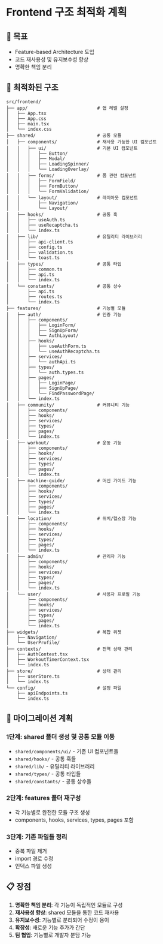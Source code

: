 # Frontend 구조 최적화 계획

## 🎯 목표

- Feature-based Architecture 도입
- 코드 재사용성 및 유지보수성 향상
- 명확한 책임 분리

## 📁 최적화된 구조

```
src/frontend/
├── app/                          # 앱 레벨 설정
│   ├── App.tsx
│   ├── App.css
│   ├── main.tsx
│   └── index.css
├── shared/                       # 공통 모듈
│   ├── components/               # 재사용 가능한 UI 컴포넌트
│   │   ├── ui/                   # 기본 UI 컴포넌트
│   │   │   ├── Button/
│   │   │   ├── Modal/
│   │   │   ├── LoadingSpinner/
│   │   │   └── LoadingOverlay/
│   │   ├── forms/                # 폼 관련 컴포넌트
│   │   │   ├── FormField/
│   │   │   ├── FormButton/
│   │   │   └── FormValidation/
│   │   └── layout/               # 레이아웃 컴포넌트
│   │       ├── Navigation/
│   │       └── Layout/
│   ├── hooks/                    # 공통 훅
│   │   ├── useAuth.ts
│   │   ├── useRecaptcha.ts
│   │   └── index.ts
│   ├── lib/                      # 유틸리티 라이브러리
│   │   ├── api-client.ts
│   │   ├── config.ts
│   │   ├── validation.ts
│   │   └── toast.ts
│   ├── types/                    # 공통 타입
│   │   ├── common.ts
│   │   ├── api.ts
│   │   └── index.ts
│   └── constants/                # 공통 상수
│       ├── api.ts
│       ├── routes.ts
│       └── index.ts
├── features/                     # 기능별 모듈
│   ├── auth/                     # 인증 기능
│   │   ├── components/
│   │   │   ├── LoginForm/
│   │   │   ├── SignUpForm/
│   │   │   └── AuthLayout/
│   │   ├── hooks/
│   │   │   ├── useAuthForm.ts
│   │   │   └── useAuthRecaptcha.ts
│   │   ├── services/
│   │   │   └── authApi.ts
│   │   ├── types/
│   │   │   └── auth.types.ts
│   │   ├── pages/
│   │   │   ├── LoginPage/
│   │   │   ├── SignUpPage/
│   │   │   └── FindPasswordPage/
│   │   └── index.ts
│   ├── community/                # 커뮤니티 기능
│   │   ├── components/
│   │   ├── hooks/
│   │   ├── services/
│   │   ├── types/
│   │   ├── pages/
│   │   └── index.ts
│   ├── workout/                  # 운동 기능
│   │   ├── components/
│   │   ├── hooks/
│   │   ├── services/
│   │   ├── types/
│   │   ├── pages/
│   │   └── index.ts
│   ├── machine-guide/            # 머신 가이드 기능
│   │   ├── components/
│   │   ├── hooks/
│   │   ├── services/
│   │   ├── types/
│   │   ├── pages/
│   │   └── index.ts
│   ├── location/                 # 위치/헬스장 기능
│   │   ├── components/
│   │   ├── hooks/
│   │   ├── services/
│   │   ├── types/
│   │   ├── pages/
│   │   └── index.ts
│   ├── admin/                    # 관리자 기능
│   │   ├── components/
│   │   ├── hooks/
│   │   ├── services/
│   │   ├── types/
│   │   ├── pages/
│   │   └── index.ts
│   └── user/                     # 사용자 프로필 기능
│       ├── components/
│       ├── hooks/
│       ├── services/
│       ├── types/
│       ├── pages/
│       └── index.ts
├── widgets/                      # 복합 위젯
│   ├── Navigation/
│   └── UserProfile/
├── contexts/                     # 전역 상태 관리
│   ├── AuthContext.tsx
│   ├── WorkoutTimerContext.tsx
│   └── index.ts
├── store/                        # 상태 관리
│   ├── userStore.ts
│   └── index.ts
└── config/                       # 설정 파일
    ├── apiEndpoints.ts
    └── index.ts
```

## 🔄 마이그레이션 계획

### 1단계: shared 폴더 생성 및 공통 모듈 이동

- `shared/components/ui/` - 기존 UI 컴포넌트들
- `shared/hooks/` - 공통 훅들
- `shared/lib/` - 유틸리티 라이브러리
- `shared/types/` - 공통 타입들
- `shared/constants/` - 공통 상수들

### 2단계: features 폴더 재구성

- 각 기능별로 완전한 모듈 구조 생성
- components, hooks, services, types, pages 포함

### 3단계: 기존 파일들 정리

- 중복 파일 제거
- import 경로 수정
- 인덱스 파일 생성

## 📋 장점

1. **명확한 책임 분리**: 각 기능이 독립적인 모듈로 구성
2. **재사용성 향상**: shared 모듈을 통한 코드 재사용
3. **유지보수성**: 기능별로 분리되어 수정이 용이
4. **확장성**: 새로운 기능 추가가 간단
5. **팀 협업**: 기능별로 개발자 분담 가능
